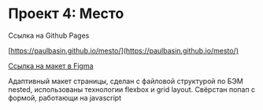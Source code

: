 # Проект 4: Место

Ссылка на Github Pages

[https://paulbasin.github.io/mesto/](https://paulbasin.github.io/mesto/)

[Ссылка на макет в Figma](https://www.figma.com/file/StZjf8HnoeLdiXS7dYrLAh/JavaScript.-Sprint-4)

Адаптивный макет страницы, сделан с файловой структурой по БЭМ nested, использованы технологии flexbox и grid layout. Свёрстан попап с формой, работающи на javascript




